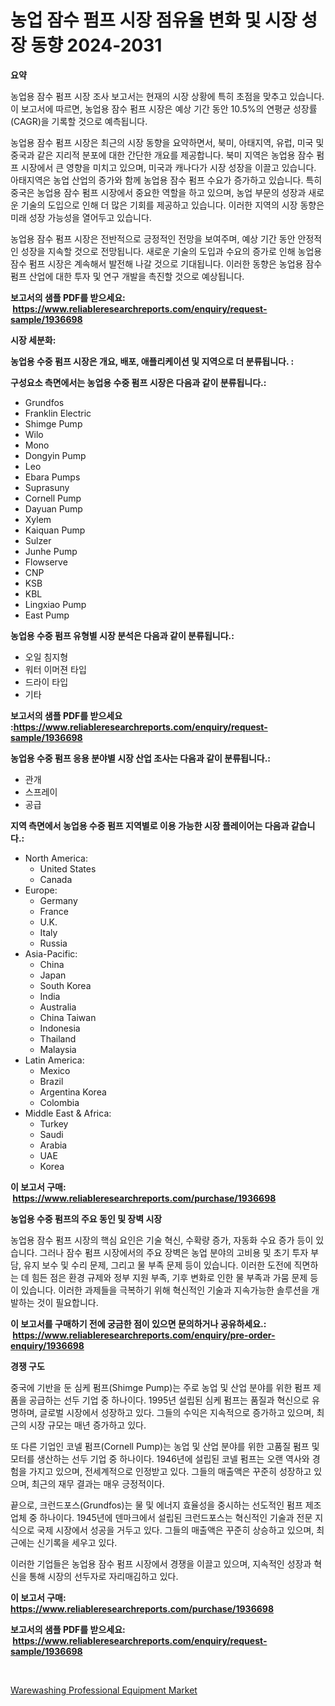<p><h1>농업 잠수 펌프 시장 점유율 변화 및 시장 성장 동향 2024-2031</h1></p><p><strong>요약</strong></p>
<p><p>농업용 잠수 펌프 시장 조사 보고서는 현재의 시장 상황에 특히 초점을 맞추고 있습니다. 이 보고서에 따르면, 농업용 잠수 펌프 시장은 예상 기간 동안 10.5%의 연평균 성장률(CAGR)을 기록할 것으로 예측됩니다. </p><p>농업용 잠수 펌프 시장은 최근의 시장 동향을 요약하면서, 북미, 아태지역, 유럽, 미국 및 중국과 같은 지리적 분포에 대한 간단한 개요를 제공합니다. 북미 지역은 농업용 잠수 펌프 시장에서 큰 영향을 미치고 있으며, 미국과 캐나다가 시장 성장을 이끌고 있습니다. 아태지역은 농업 산업의 증가와 함께 농업용 잠수 펌프 수요가 증가하고 있습니다. 특히 중국은 농업용 잠수 펌프 시장에서 중요한 역할을 하고 있으며, 농업 부문의 성장과 새로운 기술의 도입으로 인해 더 많은 기회를 제공하고 있습니다. 이러한 지역의 시장 동향은 미래 성장 가능성을 열어두고 있습니다.</p><p>농업용 잠수 펌프 시장은 전반적으로 긍정적인 전망을 보여주며, 예상 기간 동안 안정적인 성장을 지속할 것으로 전망됩니다. 새로운 기술의 도입과 수요의 증가로 인해 농업용 잠수 펌프 시장은 계속해서 발전해 나갈 것으로 기대됩니다. 이러한 동향은 농업용 잠수 펌프 산업에 대한 투자 및 연구 개발을 촉진할 것으로 예상됩니다.</p></p>
<p><strong>보고서의 샘플 PDF를 받으세요: &nbsp;<a href="https://www.reliableresearchreports.com/enquiry/request-sample/1936698">https://www.reliableresearchreports.com/enquiry/request-sample/1936698</a></strong></p>
<p><strong>시장 세분화:</strong></p>
<p><strong> 농업용 수중 펌프 시장은 개요, 배포, 애플리케이션 및 지역으로 더 분류됩니다. :</strong></p>
<p><strong>구성요소 측면에서는 농업용 수중 펌프 시장은 다음과 같이 분류됩니다.:</strong></p>
<p><ul><li>Grundfos</li><li>Franklin Electric</li><li>Shimge Pump</li><li>Wilo</li><li>Mono</li><li>Dongyin Pump</li><li>Leo</li><li>Ebara Pumps</li><li>Suprasuny</li><li>Cornell Pump</li><li>Dayuan Pump</li><li>Xylem</li><li>Kaiquan Pump</li><li>Sulzer</li><li>Junhe Pump</li><li>Flowserve</li><li>CNP</li><li>KSB</li><li>KBL</li><li>Lingxiao Pump</li><li>East Pump</li></ul></p>
<p><strong> 농업용 수중 펌프 유형별 시장 분석은 다음과 같이 분류됩니다.:</strong></p>
<p><ul><li>오일 침지형</li><li>워터 이머젼 타입</li><li>드라이 타입</li><li>기타</li></ul></p>
<p><strong>보고서의 샘플 PDF를 받으세요 :<a href="https://www.reliableresearchreports.com/enquiry/request-sample/1936698">https://www.reliableresearchreports.com/enquiry/request-sample/1936698</a></strong></p>
<p><strong> 농업용 수중 펌프 응용 분야별 시장 산업 조사는 다음과 같이 분류됩니다.:</strong></p>
<p><ul><li>관개</li><li>스프레이</li><li>공급</li></ul></p>
<p><strong>지역 측면에서 농업용 수중 펌프 지역별로 이용 가능한 시장 플레이어는 다음과 같습니다.:</strong></p>
<p><ul>
    <li>
        North America:
        <ul>
            <li>United States</li>
            <li>Canada</li>
        </ul>
    </li>
    <li>
        Europe:
        <ul>
            <li>Germany</li>
            <li>France</li>
            <li>U.K.</li>
            <li>Italy</li>
            <li>Russia</li>
        </ul>
    </li>
    <li>
        Asia-Pacific:
        <ul>
            <li>China</li>
            <li>Japan</li>
            <li>South Korea</li>
            <li>India</li>
            <li>Australia</li>
            <li>China Taiwan</li>
            <li>Indonesia</li>
            <li>Thailand</li>
            <li>Malaysia</li>
        </ul>
    </li>
    <li>
        Latin America:
        <ul>
            <li>Mexico</li>
            <li>Brazil</li>
            <li>Argentina Korea</li>
            <li>Colombia</li>
        </ul>
    </li>
    <li>
        Middle East & Africa:
        <ul>
            <li>Turkey</li>
            <li>Saudi</li>
            <li>Arabia</li>
            <li>UAE</li>
            <li>Korea</li>
        </ul>
    </li>
    </ul></p>
<p><strong>이 보고서 구매: &nbsp;<a href="https://www.reliableresearchreports.com/purchase/1936698">https://www.reliableresearchreports.com/purchase/1936698</a></strong></p>
<p><strong>농업용 수중 펌프의 주요 동인 및 장벽 시장</strong></p>
<p><p>농업용 잠수 펌프 시장의 핵심 요인은 기술 혁신, 수확량 증가, 자동화 수요 증가 등이 있습니다. 그러나 잠수 펌프 시장에서의 주요 장벽은 농업 분야의 고비용 및 초기 투자 부담, 유지 보수 및 수리 문제, 그리고 물 부족 문제 등이 있습니다. 이러한 도전에 직면하는 데 힘든 점은 환경 규제와 정부 지원 부족, 기후 변화로 인한 물 부족과 가뭄 문제 등이 있습니다. 이러한 과제들을 극복하기 위해 혁신적인 기술과 지속가능한 솔루션을 개발하는 것이 필요합니다.</p></p>
<p><strong>이 보고서를 구매하기 전에 궁금한 점이 있으면 문의하거나 공유하세요.: &nbsp;<a href="https://www.reliableresearchreports.com/enquiry/pre-order-enquiry/1936698">https://www.reliableresearchreports.com/enquiry/pre-order-enquiry/1936698</a></strong></p>
<p><strong>경쟁 구도</strong></p>
<p><p>중국에 기반을 둔 심케 펌프(Shimge Pump)는 주로 농업 및 산업 분야를 위한 펌프 제품을 공급하는 선두 기업 중 하나이다. 1995년 설립된 심케 펌프는 품질과 혁신으로 유명하며, 글로벌 시장에서 성장하고 있다. 그들의 수익은 지속적으로 증가하고 있으며, 최근의 시장 규모는 매년 증가하고 있다. </p><p>또 다른 기업인 코넬 펌프(Cornell Pump)는 농업 및 산업 분야를 위한 고품질 펌프 및 모터를 생산하는 선두 기업 중 하나이다. 1946년에 설립된 코넬 펌프는 오랜 역사와 경험을 가지고 있으며, 전세계적으로 인정받고 있다. 그들의 매출액은 꾸준히 성장하고 있으며, 최근의 재무 결과는 매우 긍정적이다. </p><p>끝으로, 크런드포스(Grundfos)는 물 및 에너지 효율성을 중시하는 선도적인 펌프 제조업체 중 하나이다. 1945년에 덴마크에서 설립된 크런드포스는 혁신적인 기술과 전문 지식으로 국제 시장에서 성공을 거두고 있다. 그들의 매출액은 꾸준히 상승하고 있으며, 최근에는 신기록을 세우고 있다. </p><p>이러한 기업들은 농업용 잠수 펌프 시장에서 경쟁을 이끌고 있으며, 지속적인 성장과 혁신을 통해 시장의 선두자로 자리매김하고 있다.</p></p>
<p><strong>이 보고서 구매: &nbsp; <a href="https://www.reliableresearchreports.com/purchase/1936698">https://www.reliableresearchreports.com/purchase/1936698</a></strong></p>
<p><strong>보고서의 샘플 PDF를 받으세요: &nbsp;<a href="https://www.reliableresearchreports.com/enquiry/request-sample/1936698">https://www.reliableresearchreports.com/enquiry/request-sample/1936698</a></strong><strong></strong></p>
<p>&nbsp;</p>
<p><p><a href="https://view.publitas.com/reportprime-1/warewashing-professional-equipment-market-size-and-growth-market-segmentation-regional-and-country-breakdowns-and-market-trends-for-period-from-2024-2031/">Warewashing Professional Equipment Market</a></p></p>